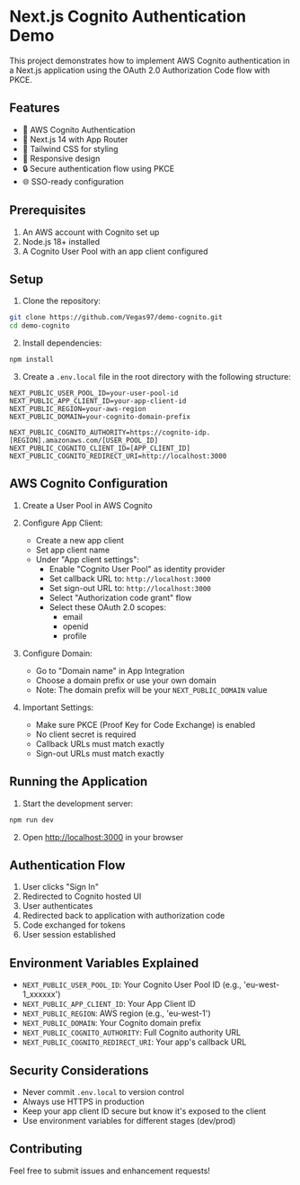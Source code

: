# Next.js Cognito Authentication Demo

This project demonstrates how to implement AWS Cognito authentication in a Next.js application using the OAuth 2.0 Authorization Code flow with PKCE.

## Features

- 🔐 AWS Cognito Authentication
- 🚀 Next.js 14 with App Router
- 💅 Tailwind CSS for styling
- 📱 Responsive design
- 🔒 Secure authentication flow using PKCE
- 🌐 SSO-ready configuration

## Prerequisites

1. An AWS account with Cognito set up
2. Node.js 18+ installed
3. A Cognito User Pool with an app client configured

## Setup

1. Clone the repository:
```bash
git clone https://github.com/Vegas97/demo-cognito.git
cd demo-cognito
```

2. Install dependencies:
```bash
npm install
```

3. Create a `.env.local` file in the root directory with the following structure:
```env
NEXT_PUBLIC_USER_POOL_ID=your-user-pool-id
NEXT_PUBLIC_APP_CLIENT_ID=your-app-client-id
NEXT_PUBLIC_REGION=your-aws-region
NEXT_PUBLIC_DOMAIN=your-cognito-domain-prefix

NEXT_PUBLIC_COGNITO_AUTHORITY=https://cognito-idp.[REGION].amazonaws.com/[USER_POOL_ID]
NEXT_PUBLIC_COGNITO_CLIENT_ID=[APP_CLIENT_ID]
NEXT_PUBLIC_COGNITO_REDIRECT_URI=http://localhost:3000
```

## AWS Cognito Configuration

1. Create a User Pool in AWS Cognito
2. Configure App Client:
   - Create a new app client
   - Set app client name
   - Under "App client settings":
     - Enable "Cognito User Pool" as identity provider
     - Set callback URL to: `http://localhost:3000`
     - Set sign-out URL to: `http://localhost:3000`
     - Select "Authorization code grant" flow
     - Select these OAuth 2.0 scopes:
       - email
       - openid
       - profile

3. Configure Domain:
   - Go to "Domain name" in App Integration
   - Choose a domain prefix or use your own domain
   - Note: The domain prefix will be your `NEXT_PUBLIC_DOMAIN` value

4. Important Settings:
   - Make sure PKCE (Proof Key for Code Exchange) is enabled
   - No client secret is required
   - Callback URLs must match exactly
   - Sign-out URLs must match exactly

## Running the Application

1. Start the development server:
```bash
npm run dev
```

2. Open [http://localhost:3000](http://localhost:3000) in your browser

## Authentication Flow

1. User clicks "Sign In"
2. Redirected to Cognito hosted UI
3. User authenticates
4. Redirected back to application with authorization code
5. Code exchanged for tokens
6. User session established

## Environment Variables Explained

- `NEXT_PUBLIC_USER_POOL_ID`: Your Cognito User Pool ID (e.g., 'eu-west-1_xxxxxx')
- `NEXT_PUBLIC_APP_CLIENT_ID`: Your App Client ID
- `NEXT_PUBLIC_REGION`: AWS region (e.g., 'eu-west-1')
- `NEXT_PUBLIC_DOMAIN`: Your Cognito domain prefix
- `NEXT_PUBLIC_COGNITO_AUTHORITY`: Full Cognito authority URL
- `NEXT_PUBLIC_COGNITO_REDIRECT_URI`: Your app's callback URL

## Security Considerations

- Never commit `.env.local` to version control
- Always use HTTPS in production
- Keep your app client ID secure but know it's exposed to the client
- Use environment variables for different stages (dev/prod)

## Contributing

Feel free to submit issues and enhancement requests!
